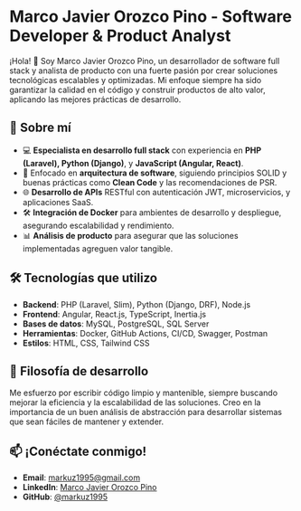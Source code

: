 # Marco Javier Orozco Pino - Software Developer & Product Analyst

¡Hola! 👋 Soy Marco Javier Orozco Pino, un desarrollador de software full stack y analista de producto con una fuerte pasión por crear soluciones tecnológicas escalables y optimizadas. Mi enfoque siempre ha sido garantizar la calidad en el código y construir productos de alto valor, aplicando las mejores prácticas de desarrollo.

## 🚀 Sobre mí

- 💻 **Especialista en desarrollo full stack** con experiencia en **PHP (Laravel), Python (Django)**, y **JavaScript (Angular, React)**.
- 📐 Enfocado en **arquitectura de software**, siguiendo principios SOLID y buenas prácticas como **Clean Code** y las recomendaciones de PSR.
- 🌐 **Desarrollo de APIs** RESTful con autenticación JWT, microservicios, y aplicaciones SaaS.
- 🛠️ **Integración de Docker** para ambientes de desarrollo y despliegue, asegurando escalabilidad y rendimiento.
- 📊 **Análisis de producto** para asegurar que las soluciones implementadas agreguen valor tangible.

## 🛠️ Tecnologías que utilizo

- **Backend**: PHP (Laravel, Slim), Python (Django, DRF), Node.js
- **Frontend**: Angular, React.js, TypeScript, Inertia.js
- **Bases de datos**: MySQL, PostgreSQL, SQL Server
- **Herramientas**: Docker, GitHub Actions, CI/CD, Swagger, Postman
- **Estilos**: HTML, CSS, Tailwind CSS

## 📝 Filosofía de desarrollo

Me esfuerzo por escribir código limpio y mantenible, siempre buscando mejorar la eficiencia y la escalabilidad de las soluciones. Creo en la importancia de un buen análisis de abstracción para desarrollar sistemas que sean fáciles de mantener y extender.

<!-- ## 🌟 Proyectos destacados

- **[Proyecto Microsites](https://github.com/mi-perfil/microsites)** - Plataforma para gestionar microsites con diversos tipos de pagos, utilizando Laravel y React.js con Inertia.js.
- **[SaaS de Notificaciones](https://github.com/mi-perfil/saas-notificaciones)** - Sistema para manejar notificaciones por correo, SMS y WhatsApp, implementando autenticación JWT y un sistema modular de pagos. -->

## 📫 ¡Conéctate conmigo!

- **Email**: markuz1995@gmail.com
- **LinkedIn**: [Marco Javier Orozco Pino](https://www.linkedin.com/in/marcojpo/)
- **GitHub**: [@markuz1995](https://github.com/markuz1995)
